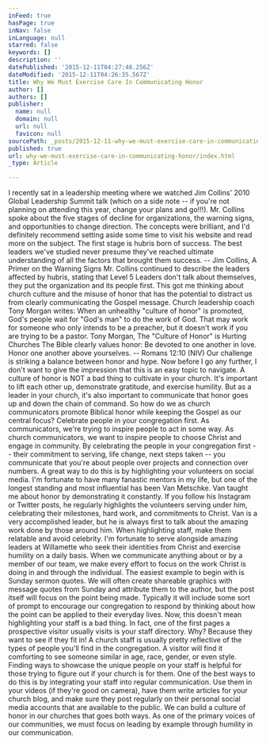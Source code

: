 ```yaml
---
inFeed: true
hasPage: true
inNav: false
inLanguage: null
starred: false
keywords: []
description: ''
datePublished: '2015-12-11T04:27:48.256Z'
dateModified: '2015-12-11T04:26:35.567Z'
title: Why We Must Exercise Care In Communicating Honor
author: []
authors: []
publisher:
  name: null
  domain: null
  url: null
  favicon: null
sourcePath: _posts/2015-12-11-why-we-must-exercise-care-in-communicating-honor.md
published: true
url: why-we-must-exercise-care-in-communicating-honor/index.html
_type: Article

---
```

I recently sat in a leadership meeting where we watched Jim Collins' 2010 Global Leadership Summit talk (which on a side note -- if you're not planning on attending this year, change your plans and go!!!).
Mr. Collins spoke about the five stages of decline for organizations, the warning signs, and opportunities to change direction. The concepts were brilliant, and I'd definitely recommend setting aside some time to visit his website and read more on the subject.
The first stage is hubris born of success.
The best leaders we've studied never presume they've reached ultimate understanding of all the factors that brought them success.
-- Jim Collins, A Primer on the Warning Signs
Mr. Collins continued to describe the leaders affected by hubris, stating that Level 5 Leaders don't talk about themselves, they put the organization and its people first.
This got me thinking about church culture and the misuse of honor that has the potential to distract us from clearly communicating the Gospel message.
Church leadership coach Tony Morgan writes:
When an unhealthy "culture of honor" is promoted, God's people wait for "God's man" to do the work of God. That may work for someone who only intends to be a preacher, but it doesn't work if you are trying to be a pastor.
Tony Morgan, The "Culture of Honor" is Hurting Churches
The Bible clearly values honor:
Be devoted to one another in love. Honor one another above yourselves.
-- Romans 12:10 (NIV)
Our challenge is striking a balance between honor and hype.
Now before I go any further, I don't want to give the impression that this is an easy topic to navigate. A culture of honor is NOT a bad thing to cultivate in your church. It's important to lift each other up, demonstrate gratitude, and exercise humility. But as a leader in your church, it's also important to communicate that honor goes up and down the chain of command.
So how do we as church communicators promote Biblical honor while keeping the Gospel as our central focus?
Celebrate people in your congregation first.
As communicators, we're trying to inspire people to act in some way. As church communicators, we want to inspire people to choose Christ and engage in community.
By celebrating the people in your congregation first -- their commitment to serving, life change, next steps taken -- you communicate that you're about people over projects and connection over numbers.
A great way to do this is by highlighting your volunteers on social media.
I'm fortunate to have many fanastic mentors in my life, but one of the longest standing and most influential has been Van Metschke.
Van taught me about honor by demonstrating it constantly. If you follow his Instagram or Twitter posts, he regularly highlights the volunteers serving under him, celebrating their milestones, hard work, and commitments to Christ. Van is a very accomplished leader, but he is always first to talk about the amazing work done by those around him.
When highlighting staff, make them relatable and avoid celebrity.
I'm fortunate to serve alongside amazing leaders at Willamette who seek their identities from Christ and exercise humility on a daily basis. When we communicate anything about or by a member of our team, we make every effort to focus on the work Christ is doing in and through the individual.
The easiest example to begin with is Sunday sermon quotes.
We will often create shareable graphics with message quotes from Sunday and attribute them to the author, but the post itself will focus on the point being made. Typically it will include some sort of prompt to encourage our congregation to respond by thinking about how the point can be applied to their everyday lives.
Now, this doesn't mean highlighting your staff is a bad thing. In fact, one of the first pages a prospective visitor usually visits is your staff directory. Why? Because they want to see if they fit in!
A church staff is usually pretty reflective of the types of people you'll find in the congregation. A visitor will find it comforting to see someone similar in age, race, gender, or even style.
Finding ways to showcase the unique people on your staff is helpful for those trying to figure out if your church is for them. One of the best ways to do this is by integrating your staff into regular communication. Use them in your videos (if they're good on camera), have them write articles for your church blog, and make sure they post regularly on their personal social media accounts that are available to the public.
We can build a culture of honor in our churches that goes both ways. As one of the primary voices of our communities, we must focus on leading by example through humility in our communication.